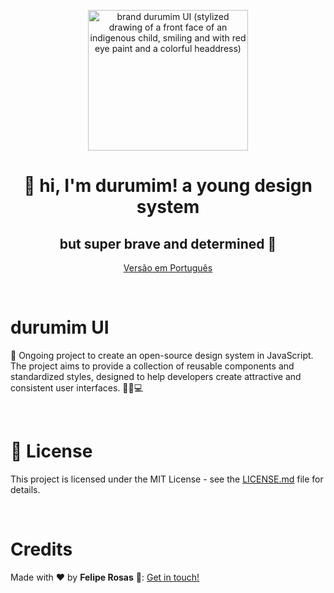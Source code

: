 <div align="center">
<p>
  <img width="256" height="225" alt="brand durumim UI (stylized drawing of a front face of an indigenous child, smiling and with red eye paint and a colorful headdress)" src="https://res.cloudinary.com/eufelipe/image/upload/v1677970669/durumim/durumim_awucbh.png">
</p>
<h1>
👋 hi, I'm <strong>durumim</strong>! 
a young <strong>design system</strong>
</h1>
<h2>but super brave and determined 👊</h2>

 [Versão em Português](/README.pt-br.md)
 
</div>

<p>&nbsp;</p>

# durumim UI

🚧 Ongoing project to create an open-source design system in JavaScript. The project aims to provide a collection of reusable components and standardized styles, designed to help developers create attractive and consistent user interfaces. 👨‍💻💻
 

<p>&nbsp;</p>

# 📝 License
This project is licensed under the MIT License - see the [LICENSE.md](/LICENSE.md) file for details.

<p>&nbsp;</p>

# Credits

Made with ♥ by **Felipe Rosas** 👋: [Get in touch!](https://www.linkedin.com/in/eufelipe/)